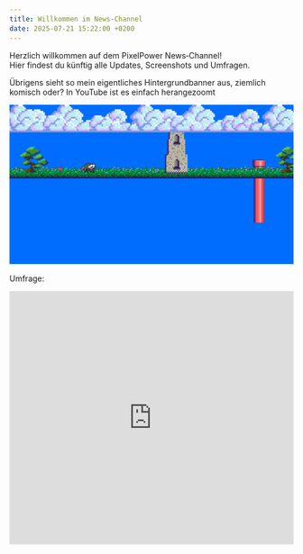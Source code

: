 ```yaml
---
title: Willkommen im News‑Channel
date: 2025-07-21 15:22:00 +0200
---
```


Herzlich willkommen auf dem PixelPower News‑Channel!  
Hier findest du künftig alle Updates, Screenshots und Umfragen.

Übrigens sieht so mein eigentliches Hintergrundbanner aus, ziemlich komisch oder? In YouTube ist es einfach herangezoomt

![Hintergrundbanner](/assets/img/news/2025-07-21)

Umfrage:  
<iframe src="https://www.strawpoll.me/embed_XXXXXXX" frameborder="0" width="100%" height="450"></iframe>
